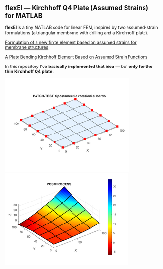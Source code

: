 ## flexEl — Kirchhoff Q4 Plate (Assumed Strains) for MATLAB

**flexEl** is a tiny MATLAB code for linear FEM, inspired by two assumed-strain formulations (a triangular membrane with drilling and a Kirchhoff plate). 

[Formulation of a new finite element based on assumed strains for membrane structures](https://link.springer.com/article/10.1007/s40091-019-00251-9)

[A Plate Bending Kirchhoff Element Based on Assumed Strain Functions](https://sanad.iau.ir/journal/jsm/Article/679586?jid=679586)


In this repository I’ve **basically implemented that idea** — but **only for the thin Kirchhoff Q4 plate**.

<img title="" src="imgs/mesh.png" alt="Testo alternativo" width="407"><img title="" src="imgs/results.png" alt="Testo alternativo" width="404">
